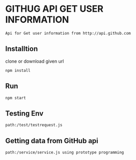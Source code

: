 # GITHUG API GET USER INFORMATION
    Api for Get user information from http://api.github.com
## Installtion
clone or download given url 

    npm install
## Run

    npm start
## Testing Env

    path:/test/testrequest.js
## Getting data from GitHub api 
    path:/service/service.js using prototype programming
